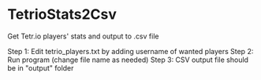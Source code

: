 # TetrioStats2Csv
Get Tetr.io players' stats and output to .csv file 

Step 1: Edit tetrio_players.txt by adding username of wanted players
Step 2: Run program (change file name as needed)
Step 3: CSV output file should be in "output" folder
